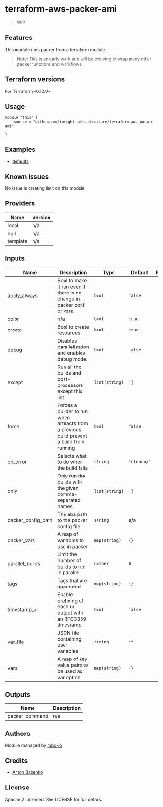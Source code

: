 # terraform-aws-packer-ami

> WIP

## Features

This module runs packer from a terraform module.

> Note: This is an early work and will be evolving to wrap many other packer functions and workflows.

## Terraform versions

For Terraform v0.12.0+

## Usage

```
module "this" {
    source = "github.com/insight-infrastructure/terraform-aws-packer-ami"

}
```

## Examples

- [defaults](https://github.com/robc-io/terraform-aws-packer-ami/tree/master/examples/defaults)

## Known issues
No issue is creating limit on this module.

<!-- BEGINNING OF PRE-COMMIT-TERRAFORM DOCS HOOK -->
## Providers

| Name | Version |
|------|---------|
| local | n/a |
| null | n/a |
| template | n/a |

## Inputs

| Name | Description | Type | Default | Required |
|------|-------------|------|---------|:-----:|
| apply\_always | Bool to make it run even if there is no change in packer conf or vars. | `bool` | `false` | no |
| color | n/a | `bool` | `true` | no |
| create | Bool to create resources | `bool` | `true` | no |
| debug | Disables parallelization and enables debug mode. | `bool` | `false` | no |
| except | Run all the builds and post-processors except this list | `list(string)` | `[]` | no |
| force | Forces a builder to run when artifacts from a previous build prevent a build from running | `bool` | `false` | no |
| on\_error | Selects what to do when the build fails | `string` | `"cleanup"` | no |
| only | Only run the builds with the given comma-separated names | `list(string)` | `[]` | no |
| packer\_config\_path | The abs path to the packer config file | `string` | n/a | yes |
| packer\_vars | A map of variables to use in packer | `map(string)` | `{}` | no |
| parallel\_builds | Limit the number of builds to run in parallel | `number` | `0` | no |
| tags | Tags that are appended | `map(string)` | `{}` | no |
| timestamp\_ui | Enable prefixing of each ui output with an RFC3339 timestamp | `bool` | `false` | no |
| var\_file | JSON file containing user variables | `string` | `""` | no |
| vars | A map of key value pairs to be used as var option | `map(string)` | `{}` | no |

## Outputs

| Name | Description |
|------|-------------|
| packer\_command | n/a |

<!-- END OF PRE-COMMIT-TERRAFORM DOCS HOOK -->

## Authors

Module managed by [robc-io](github.com/robc-io)

## Credits

- [Anton Babenko](https://github.com/antonbabenko)

## License

Apache 2 Licensed. See LICENSE for full details.